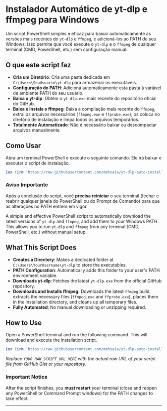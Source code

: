 # Instalador Automático de yt-dlp e ffmpeg para Windows

Um script PowerShell simples e eficaz para baixar automaticamente as versões mais recentes do `yt-dlp` e `ffmpeg`, e adicioná-los ao PATH do seu Windows. Isso permite que você execute o `yt-dlp` e o `ffmpeg` de qualquer terminal (CMD, PowerShell, etc.) sem configuração manual.

## O que este script faz

* **Cria um Diretório**: Cria uma pasta dedicada em `C:\Users\SeuUsuario\yt-dlp` para armazenar os executáveis.
* **Configuração do PATH**: Adiciona automaticamente esta pasta à variável de ambiente PATH do seu usuário.
* **Baixa o yt-dlp**: Obtém o `yt-dlp.exe` mais recente do repositório oficial do GitHub.
* **Baixa e Instala o ffmpeg**: Baixa a compilação mais recente do `ffmpeg`, extrai os arquivos necessários (`ffmpeg.exe` e `ffprobe.exe`), os coloca no diretório de instalação e limpa todos os arquivos temporários.
* **Totalmente Automatizado**: Não é necessário baixar ou descompactar arquivos manualmente.

## Como Usar

Abra um terminal PowerShell e execute o seguinte comando. Ele irá baixar e executar o script de instalação.

```powershell
iex (irm 'https://raw.githubusercontent.com/mehsaia/yt-dlp-auto-installer-windows/refs/heads/main/yt-dlp-script')
```

### Aviso Importante

Após a conclusão do script, você **precisa reiniciar** o seu terminal (fechar e reabrir qualquer janela do PowerShell ou do Prompt de Comando) para que as alterações no PATH entrem em vigor.

A simple and effective PowerShell script to automatically download the latest versions of `yt-dlp` and `ffmpeg`, and add them to your Windows PATH. This allows you to run `yt-dlp` and `ffmpeg` from any terminal (CMD, PowerShell, etc.) without manual setup.

## What This Script Does

* **Creates a Directory**: Makes a dedicated folder at `C:\Users\YourUsername\yt-dlp` to store the executables.
* **PATH Configuration**: Automatically adds this folder to your user's PATH environment variable.
* **Downloads yt-dlp**: Fetches the latest `yt-dlp.exe` from the official GitHub repository.
* **Downloads and Installs ffmpeg**: Downloads the latest `ffmpeg` build, extracts the necessary files (`ffmpeg.exe` and `ffprobe.exe`), places them in the installation directory, and cleans up all temporary files.
* **Fully Automated**: No manual downloading or unzipping required.

## How to Use

Open a PowerShell terminal and run the following command. This will download and execute the installation script.

```powershell
iex (irm 'https://raw.githubusercontent.com/mehsaia/yt-dlp-auto-installer-windows/refs/heads/main/yt-dlp-script')
```

*Replace `YOUR_RAW_SCRIPT_URL_HERE` with the actual raw URL of your script file from GitHub Gist or your repository.*

### Important Notice

After the script finishes, you **must restart** your terminal (close and reopen any PowerShell or Command Prompt windows) for the PATH changes to take effect.

---
